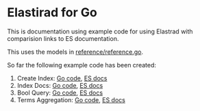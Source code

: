 # Elastirad for Go

This is documentation using example code for using Elastrad with comparision links to ES documentation.

This uses the models in [reference/reference.go](reference/reference.go).

So far the following example code has been created:

1. Create Index: [Go code](reference/indices-create-index), [ES docs](https://www.elastic.co/guide/en/elasticsearch/reference/current/indices-create-index.html)
1. Index Docs: [Go code](reference/docs-index), [ES docs](https://www.elastic.co/guide/en/elasticsearch/reference/current/docs-index_.html)
1. Bool Query: [Go code](reference/query-dsl-bool-query), [ES docs](https://www.elastic.co/guide/en/elasticsearch/reference/current/query-dsl-bool-query.html)
1. Terms Aggregation: [Go code](reference/search-aggregations-bucket-terms-aggregation), [ES docs](https://www.elastic.co/guide/en/elasticsearch/reference/current/search-aggregations-bucket-terms-aggregation.html#search-aggregations-bucket-terms-aggregation)
